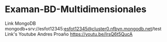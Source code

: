 # Examan-BD-Multidimensionales
Link MongoDB
mongodb+srv://esfot12345:esfot12345@cluster0.nfbyn.mongodb.net/test
Link's Youtube
Andres Proaño
https://youtu.be/IrsQ6t5QucA
